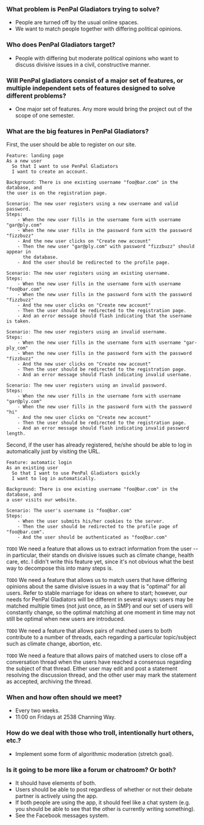 ### What problem is PenPal Gladiators trying to solve?

- People are turned off by the usual online spaces.
- We want to match people together with differing political opinions.

### Who does PenPal Gladiators target?

- People with differing but moderate political opinions who want to discuss divisive issues in a civil, constructive manner.


### Will PenPal gladiators consist of a major set of features, or multiple independent sets of features designed to solve different problems?

- One major set of features. Any more would bring the project out of the scope of one semester.

### What are the big features in PenPal Gladiators?

First, the user should be able to register on our site.
```
Feature: landing page
As a new user
  So that I want to use PenPal Gladiators
  I want to create an account.

Background: There is one existing username "foo@bar.com" in the database, and
the user is on the registration page.

Scenario: The new user registers using a new username and valid password.
Steps:
    - When the new user fills in the username form with username "gar@ply.com"
    - When the new user fills in the password form with the password "fizzbuzz"
    - And the new user clicks on "Create new account"
    - Then the new user "gar@ply.com" with password "fizzbuzz" should appear in
      the database.
    - And the user should be redirected to the profile page.

Scenario: The new user registers using an existing username.
Steps:
    - When the new user fills in the username form with username "foo@bar.com"
    - When the new user fills in the password form with the password "fizzbuzz"
    - And the new user clicks on "Create new account"
    - Then the user should be redirected to the registration page.
    - And an error message should flash indicating that the username is taken.

Scenario: The new user registers using an invalid username.
Steps:
    - When the new user fills in the username form with username "gar-ply_com"
    - When the new user fills in the password form with the password "fizzbuzz"
    - And the new user clicks on "Create new account"
    - Then the user should be redirected to the registration page.
    - And an error message should flash indicating invalid username.

Scenario: The new user registers using an invalid password.
Steps:
    - When the new user fills in the username form with username "gar@ply.com"
    - When the new user fills in the password form with the password "hi"
    - And the new user clicks on "Create new account"
    - Then the user should be redirected to the registration page.
    - And an error message should flash indicating invalid password length.
```

Second, if the user has already registered, he/she should be able to log in automatically just by visiting the URL.
```
Feature: automatic login
As an existing user
  So that I want to use PenPal Gladiators quickly
  I want to log in automatically.

Background: There is one existing username "foo@bar.com" in the database, and
a user visits our website.

Scenario: The user's username is "foo@bar.com"
Steps:
    - When the user submits his/her cookies to the server.
    - Then the user should be redirected to the profile page of "foo@bar.com".
    - And the user should be authenticated as "foo@bar.com"
```

`TODO` We need a feature that allows us to extract information from the user -- in particular, their stands on divisive issues such as climate change, health care, etc. I didn't write this feature yet, since it's not obvious what the best way to decompose this into many steps is.

`TODO` We need a feature that allows us to match users that have differing opinions about the same divisive issues in a way that is "optimal" for all users. Refer to stable marriage for ideas on where to start; however, our needs for PenPal Gladiators will be different in several ways: users may be matched multiple times (not just once, as in SMP) and our set of users will constantly change, so the optimal matching at one moment in time may not still be optimal when new users are introduced.

`TODO` We need a feature that allows pairs of matched users to both contribute to a number of threads, each regarding a particular topic/subject such as climate change, abortion, etc.

`TODO` We need a feature that allows pairs of matched users to close off a conversation thread when the users have reached a consensus regarding the subject of that thread. Either user may edit and post a statement resolving the discussion thread, and the other user may mark the statement as accepted, archiving the thread.

### When and how often should we meet?

- Every two weeks.
- 11:00 on Fridays at 2538 Channing Way.

### How do we deal with those who troll, intentionally hurt others, etc.?

- Implement some form of algorithmic moderation (stretch goal).

### Is it going to be more like a forum or chatroom? Or both?

- It should have elements of both.
- Users should be able to post regardless of whether or not their debate partner is actively using the app.
- If both people are using the app, it should feel like a chat system (e.g. you should be able to see that the other is currently writing something).
- See the Facebook messages system.
